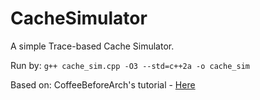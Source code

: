 # CacheSimulator
A simple Trace-based Cache Simulator.

Run by:
`g++ cache_sim.cpp -O3 --std=c++2a -o cache_sim`

Based on: CoffeeBeforeArch's tutorial - [Here](https://coffeebeforearch.github.io/2020/12/16/cache-simulator.html)
